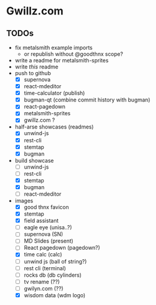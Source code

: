
# Gwillz.com


## TODOs
- fix metalsmith example imports
  - or republish without @goodthnx scope?
- write a readme for metalsmith-sprites
- write _this_ readme
- push to github
  - [x] supernova
  - [x] react-mdeditor
  - [x] time-calculator (publish)
  - [x] bugman-qt (combine commit history with bugman)
  - [x] react-pagedown
  - [x] metalsmith-sprites
  - [x] gwillz.com ?
- half-arse showcases (readmes)
  - [x] unwind-js
  - [x] rest-cli
  - [x] stemtap
  - [x] bugman
- build showcase
  - [ ] unwind-js
  - [ ] rest-cli
  - [x] stemtap
  - [x] bugman
  - [ ] react-mdeditor
- images
  - [x] good thnx favicon
  - [x] stemtap
  - [x] field assistant
  - [ ] eagle eye (unisa..?)
  - [ ] supernova (SN)
  - [ ] MD Slides (present)
  - [ ] React pagedown (pagedown?)
  - [x] time calc (calc)
  - [ ] unwind js (ball of string?)
  - [ ] rest cli (terminal)
  - [ ] rocks db (db cylinders)
  - [ ] tv rename (??)
  - [ ] gwilyn.com (??)
  - [x] wisdom data (wdm logo)
